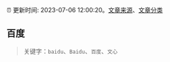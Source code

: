 :alarm_clock: 更新时间: 2023-07-06 12:00:20。[文章来源](/README.md)、[文章分类](/TAGS.md)

## 百度


> 关键字：`baidu`、`Baidu`、`百度`、`文心`



